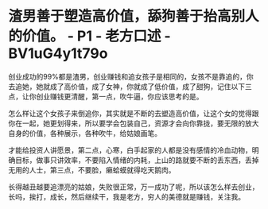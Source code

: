 # 渣男善于塑造高价值，舔狗善于抬高别人的价值。 - P1 - 老方口述 - BV1uG4y1t79o

创业成功的99%都是渣男，创业赚钱和追女孩子是相同的，女孩不是靠追的，你去追她，她就成了高价值，成了女神，你就成了低价值，成了甜狗，记住以下三点，让你创业赚钱更清醒，第一点，吹牛逼，你应该思考的是。

怎么样让这个女孩子来倒追你，其实就是不断的去塑造高价值，让这个女的觉得跟你在一起，她更划得来，所以要学会包装自己，资源才会向你靠拢，要无限的放大自身的价值，各种展示，各种吹牛，给姑娘画笔。

才能给投资人讲愿景，第二点，心寒，白手起家的人都是没有感情的冷血动物，明确目标，做事只讲效率，不要陷入情绪的内耗，上山的路就要不断的丢东西，丢掉无用的人士，第三点，不要脸，癞蛤蟆就得吃天鹅肉。

长得越丑越要追漂亮的姑娘，失败很正常，万一成功了呢，所以该怎么样去创业，长吗，挨打，成长，然后继续干，我是老方，穷人的美德就是赚钱，关注我。

